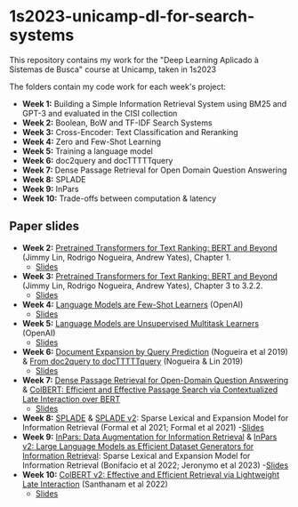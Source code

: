 # 1s2023-unicamp-dl-for-search-systems
This repository contains my work for the "Deep Learning Aplicado à Sistemas de Busca" course at Unicamp, taken in 1s2023

The folders contain my code work for each week's project:
- **Week 1:** Building a Simple Information Retrieval System using BM25 and GPT-3 and evaluated in the CISI collection
- **Week 2:** Boolean, BoW and TF-IDF Search Systems
- **Week 3:** Cross-Encoder: Text Classification and Reranking
- **Week 4:** Zero and Few-Shot Learning
- **Week 5:** Training a language model
- **Week 6:** doc2query and docTTTTTquery
- **Week 7:** Dense Passage Retrieval for Open Domain Question Answering
- **Week 8:** SPLADE
- **Week 9:** InPars
- **Week 10:** Trade-offs between computation & latency

## Paper slides
- **Week 2:** [Pretrained Transformers for Text Ranking: BERT and Beyond](https://arxiv.org/abs/2010.06467) (Jimmy Lin, Rodrigo Nogueira, Andrew Yates), Chapter 1.
    - [Slides](https://docs.google.com/presentation/d/1SJ_OULwALFp7mVzEieSE_aOpIgyjihdVDiNtJikhjco/edit?usp=sharing)
- **Week 3:** [Pretrained Transformers for Text Ranking: BERT and Beyond](https://arxiv.org/abs/2010.06467) (Jimmy Lin, Rodrigo Nogueira, Andrew Yates), Chapter 3 to 3.2.2.
    - [Slides](https://docs.google.com/presentation/d/1Vn8C5-BCZI31AY2ZZshyZsBh6i98ZmCyzxfjpUEDg-c/edit?usp=sharing)
- **Week 4:** [Language Models are Few-Shot Learners](https://arxiv.org/pdf/2005.14165.pdf) (OpenAI)
    - [Slides](https://docs.google.com/presentation/d/16_cVA7MpEWlsBS5YQWXlv9_UBu4h6nBTgizEs0TZ1X8/edit?usp=sharing)
- **Week 5:** [Language Models are Unsupervised Multitask Learners](https://d4mucfpksywv.cloudfront.net/better-language-models/language_models_are_unsupervised_multitask_learners.pdf) (OpenAI)
    - [Slides](https://docs.google.com/presentation/d/1tPUtDB9VhNMx32PfTXt02OXJ0S0zTOz2O5hW4WccNek/edit#slide=id.p)
- **Week 6:** [Document Expansion by Query Prediction](https://arxiv.org/pdf/1904.08375.pdf) (Nogueira et al 2019) & [From doc2query to docTTTTTquery](https://www.researchgate.net/profile/Rodrigo-Nogueira-19/publication/360890853_From_doc2query_to_docTTTTTquery/links/6290b0e98d19206823dfcc55/From-doc2query-to-docTTTTTquery.pdf) (Nogueira & Lin 2019)
    - [Slides](https://docs.google.com/presentation/d/1xcbZqzDtWGlgisLjoxU7ACSN-UUoXFNWEQ5OH8HanxY/edit?usp=sharing)
- **Week 7:** [Dense Passage Retrieval for Open-Domain Question Answering](https://arxiv.org/pdf/2004.04906.pdf) & [ColBERT: Efficient and Effective Passage Search via Contextualized Late Interaction over BERT](https://arxiv.org/pdf/2004.12832.pdf)
    - [Slides](https://docs.google.com/presentation/d/12YhJIRNP6YW5Z2nXYJh4E7d2WPLtPuo0LWJPMV60ubY/edit?usp=sharing)
- **Week 8:** [SPLADE](https://arxiv.org/pdf/2107.05720.pdf) & [SPLADE v2](https://arxiv.org/pdf/2109.10086.pdf): Sparse Lexical and Expansion Model for Information Retrieval (Formal et al 2021; Formal et al 2021)
    -[Slides](https://docs.google.com/presentation/d/1dqB-UpLECiDBt1bgsrebcBWd4u6VP2huOI-vRXweyxQ/edit?usp=sharing)
- **Week 9:** [InPars: Data Augmentation for Information Retrieval](https://arxiv.org/pdf/2202.05144.pdf) & [InPars v2: Large Language Models as Efficient Dataset Generators for Information Retrieval](https://arxiv.org/pdf/2301.01820.pdf): Sparse Lexical and Expansion Model for Information Retrieval (Bonifacio et al 2022; Jeronymo et al 2023)
    -[Slides](https://docs.google.com/presentation/d/1X7FNT4K_G6a2jrNmUzJsurqJ677hWuCTiIGO6hdeEtc/edit?usp=sharing)
- **Week 10:** [ColBERT v2: Effective and Efficient Retrieval via Lightweight Late Interaction](https://arxiv.org/pdf/2112.01488.pdf) (Santhanam et al 2022)
    - [Slides](https://docs.google.com/presentation/d/1Iqsvtxa9UsCCPJ2iy3BtJKcJH3rqPzgpzKywUtIzxeY/edit?usp=sharing)

